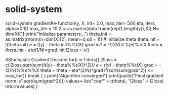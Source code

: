 # solid-system
solid-system 
gradientR<-function(y, X, int= 2.0, max_iter= 500,eta, iters, alpha=0.1){
  max_iter = 10
  X = as.matrix(data.frame(rep(1,length(y)),X))
  N= dim(X)[1]
  print("Initialize parameters...")
  theta.init = as.matrix(rnorm(n=dim(X)[2], mean=0,sd = 1)) # Initialize theta
  theta.init = t(theta.init)
  e = t(y) - theta.init%*%t(X)
  grad.init = -(2/N)%*%(e)%*%X
  theta = theta.init - eta*(1/N)*grad.init
  l2loss = c()
  
  #Stochastic Gradient Descent
  for(i in 1:iters){
    l2loss = c(l2loss,sqrt(sum((t(y) - theta%*%t(X))^2)))
    e = t(y) - theta%*%t(X)
    grad = -(2/N)%*%e%*%X
    theta = theta - eta*(2/N)*grad
    if(sqrt(sum(grad^2)) <= max_iter){
      break
    }
  }
  print("Algorithm converged")
  print(paste("Final gradient norm is",sqrt(sum(grad^2))))
  values<-list("coef" = t(theta), "l2loss" = l2loss)
  return(values)
}
 
